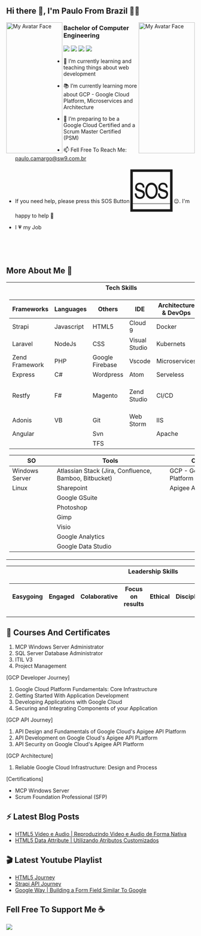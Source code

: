 
## Hi there 👋, I'm Paulo From Brazil 🧑‍✈️

 <img alt="My Avatar Face" src="https://github.com/sw9brl/sw9brl/blob/master/face-right.png" align="left" width="150px" height="350x">
 <img alt="My Avatar Face" src="https://github.com/sw9brl/sw9brl/blob/master/face-left.png" align="right" width="150px" height="350x">

<h3>Bachelor of Computer Engineering</h3>

[<img src="https://img.shields.io/badge/youtube-%23FF0000.svg?&style=for-the-badge&logo=youtube&logoColor=white" />](https://www.youtube.com/+sw9brl)
[<img src="https://img.shields.io/badge/blog-%23239120.svg?&style=for-the-badge&logo=wordpress&logoColor=white" />](http://blog.sw9.com.br)
[<img src="https://img.shields.io/badge/linkedin-%230077B5.svg?&style=for-the-badge&logo=linkedin&logoColor=white" />](https://www.linkedin.com/in/pedecamargo/?locale=en_US)
[<img src="https://img.shields.io/badge/WHATSAPP-%2325D366.svg?&style=for-the-badge&logo=whatsapp&logoColor=white" />](https://wa.me/5519993481780?text=Hi!Paulo)

- 🔭 I’m currently learning and teaching things about web development
- 📚 I’m currently learning more about GCP - Google Cloud Platform, Microservices and Architecture
- 💪 I’m preparing to be a Google Cloud Certified and a Scrum Master Certified (PSM)
- 📫 Fell Free To Reach Me: <a href="mailto:paulo.camargo@sw9.com.br">paulo.camargo@sw9.com.br</a>

- If you need help, please press this SOS Button <a href="mailto:paulo.camargo@sw9.com.br"><span style='font-size:100px;'>&#127384;</span></a> 😉. I'm happy to help 👊

- I 💗 my Job

<br>
<br>
<br>

## More About Me &#129409;




<table>
 <tr><th> Tech Skills </th></tr>
<tr><td>

| Frameworks      | Languages     | Others         |   IDE            |    Architecture & DevOps   | Database |
| --------------  | ------------- | -------------  |   -------------  |    -------------           | ---------- |
| Strapi          | Javascript    | HTML5          |   Cloud 9        |    Docker                  | SQL Server |
| Laravel         | NodeJs        | CSS            |   Visual Studio  |    Kubernets               | MySQL      | 
| Zend Framework  | PHP           | Google Firebase|   Vscode         |    Microservices           | Oracle     |
| Express         | C#			  |	Wordpress	   |   Atom           |    Serveless               | MongoDB |
| Restfy          | F#  		  |	Magento	       |   Zend Studio    |    CI/CD                   | Firebase Datastore And Firestore |
| Adonis          | VB			  |	Git	           |   Web Storm      |    IIS                     |
| Angular         |		          |  Svn           |                  |    Apache                  |
|                 |               |  TFS           |                  |                            |


|  SO             | Tools        | Cloud |
|  -------------  | -------------  | --------- |
|  Windows Server | Atlassian Stack  (Jira, Confluence, Bamboo, Bitbucket)  | GCP - Google Cloud Platform |
| Linux           | Sharepoint            | Apigee API Proxy |
|                 | Google GSuite |
|                 | Photoshop  |
|      	         | Gimp       |
|                 |	Visio      |
|                 |Google Analytics |
|                 |Google Data Studio |
							   						  
</td></tr> </table>

<table>
 <tr><th> Leadership Skills </th></tr>
<tr><td>

|Easygoing|Engaged|Colaborative|Focus on results|Ethical|Disciplined|Responsibility|Autodidact|
|---|---|---|---|---|---|---|---|


</td></tr> </table>


## &#128220; Courses And Certificates

1. MCP Windows Server Administrator
2. SQL Server Database Administrator
3. ITIL V3
4. Project Management

[GCP Developer Journey]

1. Google Cloud Platform Fundamentals: Core Infrastructure
2. Getting Started With Application Development
3. Developing Applications with Google Cloud
4. Securing and Integrating Components of your Application

[GCP API Journey]

1. API Design and Fundamentals of Google Cloud's Apigee API Platform
2. API Development on Google Cloud's Apigee API PLatform
3. API Security on Google Cloud's Apigee API Platform


[GCP Architecture]

1. Reliable Google Cloud Infrastructure: Design and Process


[Certifications]

- MCP Windows Server
- Scrum Foundation Professional (SFP)


## &#9889; Latest Blog Posts 

- [HTML5 Video e Audio | Reproduzindo Video e Audio de Forma Nativa](http://blog.sw9.com.br/2019/11/27/html5-video-audio-forma-nativa-serie-html5-sw9/)
- [HTML5 Data Attribute | Utilizando Atributos Customizados](http://blog.sw9.com.br/2019/11/14/html5-data-attribute-utilizando-atributos-customizados-serie-html5-sw9/)

## &#127916; Latest Youtube Playlist

- [HTML5 Journey](https://www.youtube.com/watch?v=D-XN-miEwP0&list=PLtluGZbI5ESj8XWTJcJmrVW6Q_tCi7uR8)
- [Strapi API Journey](https://www.youtube.com/watch?v=9GAl1nlNcbo&list=PLtluGZbI5ESiFrDDnKmwJNdrKZKI-hECj)
- [Google Way | Building a Form Field Similar To Google](https://www.youtube.com/watch?v=Uw-S4uCY3Zk&list=PLtluGZbI5ESjOwYr3mP_7Si0tQzRnF5P2)

## Fell Free To Support Me &#9749;

[<img src="https://github.com/sw9brl/sw9brl/blob/master/paypal-donate-button.jpg" />](https://www.paypal.com/cgi-bin/webscr?cmd=_donations&business=contato%40sw9.com.br&item_name=Support+Me&currency_code=USD&source=url)


